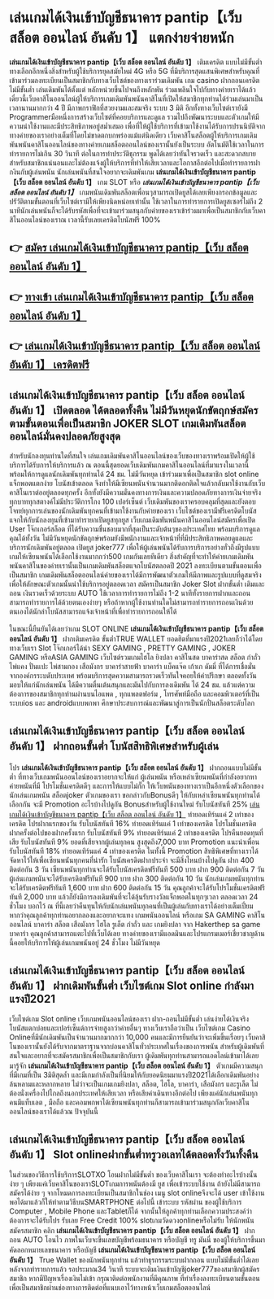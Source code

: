 # เล่นเกมได้เงินเข้าบัญชีธนาคาร pantip【เว็บ สล็อต ออนไลน์ อันดับ 1】  แตกง่ายจ่ายหนัก

**เล่นเกมได้เงินเข้าบัญชีธนาคาร pantip【เว็บ สล็อต ออนไลน์ อันดับ 1】** เติมเครดิต แบบไม่มีขั้นต่ำ  ทางเลือกอีกหนึ่งสิ่งสำหรับผู้ใช้บริการยุคสมัยใหม่ 4G หรือ 5G ที่มีบริการสุดแสนพิเศษสำหรับคุณที่เข้ามาร่วมลงทะเบียนเป็นสมาชิกกับทางเว็บไซต์ของทางเราร่วมเดิมพัน เกม casino  ฝากถอนเครดิต ไม่มีขั้นต่ำ เล่นเดิมพันได้ตั้งแต่ หลักหน่วยขึ้นไปจนถึงหลักพัน ร่วมเพลินใจไปกับทางค่ายเราได้แล้วเดี๋ยวนี้เว็บคาสิโนออนไลน์ผู้ให้บริการเกมเดิมพันพนันคาสิโนที่เปิดให้สมาชิกทุกท่านได้ร่วมเล่นมาเป็นเวลานานมากกว่า 4 ปี มีภาพกราฟิกที่สวยงามและสมจริง ระบบ 3 มิติ
อีกทั้งทางเว็บไซต์เรายังมี Programmerมือหนึ่งการสร้างเว็บไซต์ที่คอยบริการและดูแล  รวมไปถึงพัฒนาระบบและตัวเกมให้มีความน่าใช้งานและมีประสิทธิภาพอยู่สม่ำเสมอ เพื่อที่ให้ผู้ใช้บริการที่เข้ามาใช้งานได้รับการปรนนิบัติจากทางค่ายของเราอย่างเต็มที่โดยไม่ขาดตกบกพร่องแม้แต่นิดเดียว เว็บคาสิโนสล็อตผู้ให้บริการเกมเดิมพันพนันคาสิโนออนไลน์ของทางค่ายเกมสล็อตออนไลน์ของเรานั้นยังเป็นระบบ อัตโนมัติใช้เวลาในการทำรายการไม่เกิน 30 วินาที ต่อในการทำประวัติธุกรรม พูดได้เลยว่าทันใจรวดเร็ว และสะดวกสบายสำหรับสมาชิกแน่นอนและไม่ต้องแจ้งผู้ให้บริการที่ทำให้เสียเวลาและโอกาสอีกต่อไปเมื่อทำรายการฝากงินกับผู้เล่นพนัน
นักเล่นพนันที่สนใจอยากจะเดิมพันเกม **เล่นเกมได้เงินเข้าบัญชีธนาคาร pantip【เว็บ สล็อต ออนไลน์ อันดับ 1】** เกม SLOT  หรือ ***เล่นเกมได้เงินเข้าบัญชีธนาคาร pantip【เว็บ สล็อต ออนไลน์ อันดับ 1】*** เกมพนันเดิมพันสล็อตเพื่อนๆสามารถเปิดยูสได้เลยเพียงกรอกข้อมูลและปรัวัติตามขั้นตอนที่เว็บไซต์เรามีให้เพียงนิดหน่อยเท่านั้น ใช้เวลาในการทำรายการเปิดยูสเซอร์ไม่ถึง 2 นาทีนักเล่นพนันก็จะได้รับรหัสเพื่อที่จะเข้ามาร่วมสนุกกับค่ายของเราเข้าร่วมมาเพื่อเป็นสมาชิกกับเว็บคาสิโนออนไลน์ของเราณ เวลานี้รับเลยเครดิตโบนัสฟรี 100%

## 👉 [สมัคร เล่นเกมได้เงินเข้าบัญชีธนาคาร pantip【เว็บ สล็อต ออนไลน์ อันดับ 1】](https://archa888.com/)
## 👉 [ทางเข้า เล่นเกมได้เงินเข้าบัญชีธนาคาร pantip【เว็บ สล็อต ออนไลน์ อันดับ 1】](https://archa888.com/)
## 👉 [เล่นเกมได้เงินเข้าบัญชีธนาคาร pantip【เว็บ สล็อต ออนไลน์ อันดับ 1】 เครดิตฟรี](https://archa888.com/)

## เล่นเกมได้เงินเข้าบัญชีธนาคาร pantip【เว็บ สล็อต ออนไลน์ อันดับ 1】 เปิดตลอด ได้ตลอดทั้งคืน ไม่มีวันหยุดนักขัตฤกษ์สมัครตามขั้นตอนเพื่อเป็นสมาชิก JOKER SLOT เกมเดิมพันสล็อตออนไลน์มั่นคงปลอดภัยสูงสุด

สำหรับนักลงทุนท่านใดที่สนใจ เล่นเกมเดิมพันคาสิโนออนไลน์ของเว็บของทางเราพร้อมเปิดให้ผู้ใช้บริการได้รับการให้บริการแล้ว ณ ตอนนี้สุดยอดเว็บเดิมพันเกมคาสิโนออนไลน์ที่มาแรงในเวลานี้ พร้อมให้การดูแลนักเดิมพันทุกท่านได้ 24 ชม. ไม่มีวันหยุด เข้าร่วมมาเพื่อเป็นสมาชิก slot online แจ็กพอตแตกง่าย โบนัสเข้าตลอด จึงทำให้มีเซียนพนันจำนวนมากติดอกติดใจแล้วกลับมาใช้งานกับเว็บคาสิโนเราต่ออยู่ตลอดทุกครั้ง อีกทั้งยังมีความมั่นคงทางการเงินและความปลอดภัยทางการเงินจ่ายจริงทุกบาททุกสตางค์ไม่มีประวัติการโกง 100 เปอร์เซ็นต์ เว็บเดิมพันของเราครอบคลุมที่สุดและยังตอบโจทย์ทุกการเล่นของนักเดิมพันทุกคนที่เข้ามาใช้งานกับค่ายของเรา
เว็บไซต์ของเรามีฟรีเครดิตโบนัสแจกให้กับนักลงทุนที่เข้ามาทำรายกเปิดยูสทุกยูส เว็บเกมเดิมพันพนันคาสิโนออนไลน์สมัครเพื่อเปิด User โจ๊กเกอร์สล็อต ที่ได้รับความชื่นชอบมากที่สุดเป็นระดับต้นๆของประเทศไทย พร้อมบริการดูแลคุณได้ทั้งวัน ไม่มีวันหยุดนักขัตฤกษ์พร้อมยังมีพนักงานและเจ้าหน้าที่ที่มีประสิทธิภาพคอยดูแลและบริการนักเดิมพันอยู่ตลอด เปิดยูส joker777 เพื่อให้ผู้เล่นพนันได้รับการบริการอย่างทั่วถึงมีรูปแบบเกมให้เซียนพนันได้เลือกใช้งานมากกว่า500 เกมกันเลยทีเดียว
สิ่งสำคัญที่จะทำให้ค่ายเกมเดิมพันพนันคาสิโนของค่ายเรานั้นเป็นเกมเดิมพันสล็อตแจกโบนัสตลอดปี 2021 ลงทะเบียนตามขั้นตอนเพื่อเป็นสมาชิก  เกมเดิมพันสล็อตออนไลน์ค่ายของเราได้มีการพัฒนาตัวเกมให้มีภาพและรูปแบบที่ดูสมจริงเพื่อให้ลักษณะตัวเกมนั้นน่าใช้บริการอยู่ตลอดเวลา สมัครเป็นสมาชิก Joker Slot ฝากขั้นต่ำ เติมและถอน เงินรวดเร็วด้วยระบบ AUTO ใช้เวลาการทำรายการไม่ถึง 1-2 นาทีทั้งรายการฝากและถอนสามารถทำรายการได้ด้วยตนเองง่ายๆ หรือถ้าหากผู้ใช้งานท่านใดไม่สามารถทำรายการถอนเงินด้วยตนเองได้นักล่าโบนัสสามารถแจ้งเจ้าหน้าที่เพื่อทำรายการถอนให้ได้

ในขณะนี้ยืนยันได้เลยว่าเกม SLOT ONLINE  **เล่นเกมได้เงินเข้าบัญชีธนาคาร pantip【เว็บ สล็อต ออนไลน์ อันดับ 1】** ฝากเติมเครดิต ขั้นต่ำTRUE WALLET ยอดฮิตที่มาแรงปี2021เลยก็ว่าได้โดยทางเว็บเรา Slot โจ๊กเกอร์ได้นำ SEXY GAMING , PRETTY GAMING , JOKER GAMING หรือASIA GAMING เว็บไซต์รวมเกมไฮโล ยิงปลา คาสิโนสด บาคาร่าสด สล็อต กำถั่ว ไพ่แคง ปั่นแปะ ไพ่สามกอง เสือมังกร บาคาร่าสายฟ้า บาคาร่า แบ็คแจ๊ค เก้าเก ดัมมี่ ที่ได้การเชื่อมั่นจากองค์กรระบดับประเทศ พร้อมบริการสุดความสามารถรวดเร็วทันใจคอยให้คำปรึกษา ตลอดทั้งวัน มอบให้แก่นักเล่นพนัน ได้มีความตื่นเต้นสนุกและมันไปกับการลงเดิมพัน ได้ 24 ชม. แล้วแต่ความต้องการของสมาชิกทุกท่านผ่านบนไอแพด , ทุกแพลตฟอร์ม , โทรศัพท์มือถือ และคอมพิวเตอร์ที่เป็นระบบios และ androidแบบพกพา ศึกษาประสบการณ์และพัฒนาสู่การเป็นนักปั่นสล็อตระดับโลก

## เล่นเกมได้เงินเข้าบัญชีธนาคาร pantip【เว็บ สล็อต ออนไลน์ อันดับ 1】 ฝากถอนขั้นต่ำ โบนัสสิทธิพิเศษสำหรับผู้เล่น

โปร **เล่นเกมได้เงินเข้าบัญชีธนาคาร pantip【เว็บ สล็อต ออนไลน์ อันดับ 1】** ฝากถอนแบบไม่มีขั้นต่ำ ที่ทางเว็บเกมพนันออนไลน์ของเราอยากจะให้แก่  ผู้เล่นพนัน หรือเหล่าเซียนพนันที่กำลังอยากหาค่ายพนันที่มี โปรโมชั่นเครดิตดีๆ และการให้แบบไม่กั๊ก ให้เว็บพนันของทางเราเป็นอีกหนึ่งตัวเลือกของนักเล่นเกมพนัน สล็อตjoker ตัวเกมของเรา ขอกล่าวกับBonusดีๆ ให้กับเหล่าเซียนพนันทุกท่านได้เลือกกัน จะมี Promotion อะไรบ้างไปดูกัน
Bonusสำหรับผู้ใช้งานใหม่ รับโบนัสทันที 25% [เล่นเกมได้เงินเข้าบัญชีธนาคาร pantip【เว็บ สล็อต ออนไลน์ อันดับ 1】](https://archa888.com/) ทำยอดเทิร์นแค่ 2 เท่าของเครดิต
โปรฝากแรกของวัน รับโบนัสทันที 16% ทำยอดเทิร์นแค่ 1 เท่าของเครดิต
โปรโมชั่นเครดิตฝากครั้งต่อไปของฝากครั้งแรก รับโบนัสทันที 9% ทำยอดเทิร์นแค่ 2 เท่าของเครดิต
โปรคืนยอดทุนที่เสีย รับโบนัสทันที 9% ยอดที่เสียจากผู้เล่นทุกคน สูงสุดถึง7,000 บาท
 Promotion แนะนำเพื่อน รับโบนัสทันที 18% ทำยอดเทิร์นแค่ 4 เท่าของเครดิต
ในทั้งนี้ Promotion สิทธิพิเศษที่ทางเราได้จัดหาไว้ให้เพื่อเซียนพนันทุกคนที่น่ารัก โบนัสเครดิตฝากประจำ จะมีสิ่งไหนบ้างไปดูกัน
ฝาก 400 ติดต่อกัน 3 วัน เซียนพนันทุกท่านจะได้รับโบนัสเครดิตฟรีทันที 500 บาท
ฝาก 900 ติดต่อกัน 7 วัน ผู้เล่นเกมพนันจะได้รับเครดิตฟรีทันที 900 บาท
ฝาก 300 ติดต่อกัน 10 วัน นักเล่นเกมพนันทุกท่านจะได้รับเครดิตฟรีทันที 1,600 บาท
ฝาก 600 ติดต่อกัน 15 วัน คุณลูกค้าจะได้รับโปรโมชั่นเครดิตฟรีทันที 2,000 บาท
แล้วก็ยังมีการลงเดิมพันที่จะได้ลุ้นรับรางวัลแจ็กพอตในทุกๆเวลา ตลอดเวลา 24 ชั่วโมง บอกไว้ ณ ที่นี้เลยว่าคืนทุนให้กับนักเล่นพนันทุกคนที่เป็นผู้เล่นกับทางเราได้อย่างเต็มเปี่ยม หากว่าคุณลูกค้าทุกท่านอยากลองและอยากจะแทง เกมพนันออนไลน์ หรือเกม SA GAMING คาสิโนออนไลน์ บาคาร่า สล็อต เสือมังกร ไฮโล รูเล็ต กำถั่ว และ เกมยิงปลา จาก Hakerthep sa game บาคาร่า คุณลูกค้าสามารถแตะไปที่เว็บได้เลย ทางค่ายของเรามีแอดมินและโปรแกรมเมอร์เชี่ยวชาญด้านนี้คอยให้บริการให้ผู้เล่นเกมพนันอยู่ 24 ชั่วโมง ไม่มีวันหยุด

## เล่นเกมได้เงินเข้าบัญชีธนาคาร pantip【เว็บ สล็อต ออนไลน์ อันดับ 1】 ฝากเดิมพันขั้นต่ำ  เว็บไซต์เกม Slot online กำลังมาแรงปี2021

เว็บไซต์เกม Slot online เว็บเกมพนันออนไลน์ของเรา ฝาก-ถอนไม่มีขั้นต่ำ เล่นง่ายได้เงินจริง โบนัสแตกบ่อยและเปอร์เซ็นต์การจ่ายสูงกว่าค่ายอื่นๆ ทางเว็บเราถือว่าเป็น เว็บไซต์เกม  Casino Onlineที่มีนักเดิมพันเป็นจำนวนมากมากกว่า 10,000 คนและมีการยืนยันว่าจะเพิ่มขึ้นเรื่อยๆ เว็บคาสิโนของเรานั้นยังได้รับจากมาตราฐานจากบ่อนคาสิโนทั่วประเทศในเรื่องของการพนัน สำหรับผู้เดิมพันที่สนใจและอยากที่จะสมัครสมาชิกเพื่อเป็นสมาชิกกับเรา ผู้เดิมพันทุกท่านสามารถแอดไลน์เข้ามาได้เลย
	มารู้จัก **เล่นเกมได้เงินเข้าบัญชีธนาคาร pantip【เว็บ สล็อต ออนไลน์ อันดับ 1】** ตัวเกมมีความสนุกที่มีเกมที่เป็น 3มิติสุดล้ำ และมีเกมกำลังเป็นที่นิยมให้กับยอดนิยมมาแรงปี2021ได้เลือกเดิมพันอย่างล้นหลามและหลากหลาย  ไม่ว่าจะเป็นเกมเกมยิงปลา, สล็อต, ไฮโล, บาคาร่า, เสือมังกร และรูเล็ต ไม่ต้องนั่งเครื่องไปไกลถึงนอกประเทศให้เสียเวลา หรือเสียค่าเดินทางอีกต่อไป เพียงแค่นักเล่นพนันทุกคนมีแท็บเลต , มือถือ และคอมพกพาได้เซียนพนันทุกท่านก็สามารถเข้ามาร่วมสนุกกัลเว็บคาสิโนออนไลน์ของเราได้แล้วณ ปัจจุบันนี้

## เล่นเกมได้เงินเข้าบัญชีธนาคาร pantip【เว็บ สล็อต ออนไลน์ อันดับ 1】 Slot onlineฝากขั้นต่ำทรูวอเลทได้ตลอดทั้งวันทั้งคืน

ในส่วนของวิธีการใช้บริการSLOTXO โอนฝากไม่มีขั้นต่ำ ของเว็บคาสิโนเรา จะต้องทำอะไรบ้างนั้น ง่าย ๆ เพียงแค่เว็บคาสิโนของเราSLOTเกมการพนันต้องมี ยูส เพื่อเข้าระบบใช้งาน ถ้ายังไม่มีสามารถสมัครได้ง่าย ๆ จากโหมดการลงทะเบียนเป็นสมาชิกในช่อง เมนู slot onlineจึงจะได้ user เข้าใช้งาน พอได้มาแล้วก็ให้ทำตามวิธีบนSMARTPHONE ต่อไปนี้
เข้าระบบ รหัสผ่าน  ของผู้ใช้บริการ Computer , Mobile Phone และTabletก็ได้
จากนั้นให้ลูกค้าทุกท่านเลือกความประสงค์ว่า ต้องการจะได้รับโปร รับเลย Free Credit 100% slotเกมวัดดวงonlineหรือไม่รับ
ให้นักพนันสมัครสมาชิก คลิก **เล่นเกมได้เงินเข้าบัญชีธนาคาร pantip【เว็บ สล็อต ออนไลน์ อันดับ 1】** ฝาก ถอน AUTO โอนไว ภาพในเว็บจะขึ้นเลขบัญชีพร้อมธนาคาร หรือบัญชี ทรู มันนี่ ของผู้ให้บริการขึ้นมา
คัดลอกหมายเลขธนาคาร หรือบัญชี **เล่นเกมได้เงินเข้าบัญชีธนาคาร pantip【เว็บ สล็อต ออนไลน์ อันดับ 1】** True Wallet ของนักพนันทุกท่าน แล้วทำธุรกรรมระบบฝากถอน แบบไม่มีขั้นต่ำได้เลย
หลังจากทำรายการแล้ว รอประมาณ34 วินาที ระบบจะเติมเงินเข้าบัญชีjoker777ของสมาชิกผู้สมัครสมาชิก
หากมีปัญหาเรื่องเงินไม่เข้า กรุณาติดต่อพนักงานที่มีคุณภาพ ที่ทำเรื่องลงทะเบียนตามขั้นตอนเพื่อเป็นสมาชิกผ่านช่องทางการติดต่อที่แนบเอาไว้ทางหน้าเว็บเกมสล็อตออนไลน์


